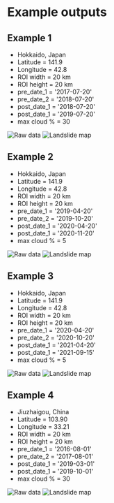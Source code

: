 # Example outputs

## Example 1
- Hokkaido, Japan
- Latitude = 141.9
- Longitude = 42.8
- ROI width = 20 km
- ROI height = 20 km
- pre_date_1 = '2017-07-20'
- pre_date_2 = '2018-07-20'
- post_date_1 = '2018-07-20'
- post_date_1 = '2019-07-20'
- max cloud % = 30

![Raw data](./example_outputs/example_1/raw_data_plot.png)
![Landslide map](./example_outputs/example_1/prediction_plot.png)

## Example 2
- Hokkaido, Japan
- Latitude = 141.9
- Longitude = 42.8
- ROI width = 20 km
- ROI height = 20 km
- pre_date_1 = '2019-04-20'
- pre_date_2 = '2019-10-20'
- post_date_1 = '2020-04-20'
- post_date_1 = '2020-11-20'
- max cloud % = 5

![Raw data](./example_outputs/example_2/raw_data_plot.png)
![Landslide map](./example_outputs/example_2/prediction_plot.png)

## Example 3
- Hokkaido, Japan
- Latitude = 141.9
- Longitude = 42.8
- ROI width = 20 km
- ROI height = 20 km
- pre_date_1 = '2020-04-20'
- pre_date_2 = '2020-10-20'
- post_date_1 = '2021-04-20'
- post_date_1 = '2021-09-15'
- max cloud % = 5

![Raw data](./example_outputs/example_3/raw_data_plot.png)
![Landslide map](./example_outputs/example_3/prediction_plot.png)

## Example 4
- Jiuzhaigou, China
- Latitude = 103.90
- Longitude = 33.21
- ROI width = 20 km
- ROI height = 20 km
- pre_date_1 = '2016-08-01'
- pre_date_2 = '2017-08-01'
- post_date_1 = '2019-03-01'
- post_date_1 = '2019-10-01'
- max cloud % = 30

![Raw data](./example_outputs/example_4/raw_data_plot.png)
![Landslide map](./example_outputs/example_4/prediction_plot.png)
